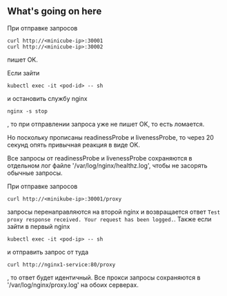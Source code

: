 ## What's going on here

При отправке запросов
```
curl http://<minicube-ip>:30001
curl http://<minicube-ip>:30002
```
пишет OK.

Если зайти 
```
kubectl exec -it <pod-id> -- sh
```
и остановить службу nginx
```
nginx -s stop
```
, то при отправлении запроса уже не пишет OK, то есть ломается.

Но поскольку прописаны readinessProbe и livenessProbe, то через 20 секунд опять привычная реакция в виде OK.

Все запросы от readinessProbe и livenessProbe сохраняются в отдельном лог файле '/var/log/nginx/healthz.log', чтобы не засорять обычные запросы.

При отправке запросов 
```
curl http://<minikube-ip>:30001/proxy
```
запросы перенаправляются на второй nginx и возвращается ответ `Test proxy response received. Your request has been logged.`. Также если зайти в первый nginx
```
kubectl exec -it <pod-ip> -- sh
```
и отправить запрос от туда
```
curl http://nginx1-service:80/proxy
```
, то ответ будет идентичный. Все прокси запросы сохраняются в '/var/log/nginx/proxy.log' на обоих серверах. 